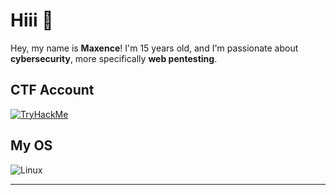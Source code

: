 # Hiii 👋

Hey, my name is **Maxence**! I'm 15 years old, and I'm passionate about **cybersecurity**, more specifically **web pentesting**.

## CTF Account
[![TryHackMe](https://tryhackme-badges.s3.amazonaws.com/your-profile.png)](https://tryhackme.com/p/your-profile)


## My OS
![Linux](https://img.shields.io/badge/Linux-EndeavourOS-informational?style=for-the-badge&logo=linux&logoColor=white)


---
